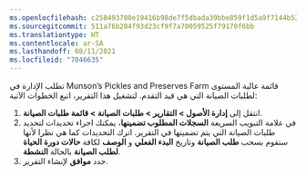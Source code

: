 ```yaml
---
ms.openlocfilehash: c258493780e19416b98de7f5dbada39bbe859f1d5a9f7144b52102b1fbfda4f9
ms.sourcegitcommit: 511a76b204f93d23cf9f7a70059525f79170f6bb
ms.translationtype: HT
ms.contentlocale: ar-SA
ms.lasthandoff: 08/11/2021
ms.locfileid: "7046635"
---
```

تطلب الإدارة في Munson’s Pickles and Preserves Farm قائمة عالية المستوى لطلبات الصيانة التي هي قيد التقدم. لتشغيل هذا التقرير، اتبع الخطوات الآتية:

1.  انتقل إلى **إدارة الأصول > التقارير > طلبات الصيانة > قائمة طلبات الصيانة**.
2.  في علامة التبويب السريعة **السجلات المطلوب تضمينها**، يمكنك اجراء تحديدات لتحديد طلبات الصيانة التي يتم تضمينها في التقرير. اترك التحديدات كما هي نظرا لأنها ستقوم بسحب **طلب الصيانة** وتاريخ **البدء الفعلي** و **الوصف** لكافة **حالات دورة الحياة لطلب الصيانة** بالحالة **النشطة**.
3.  حدد **موافق** لإنشاء التقرير.
